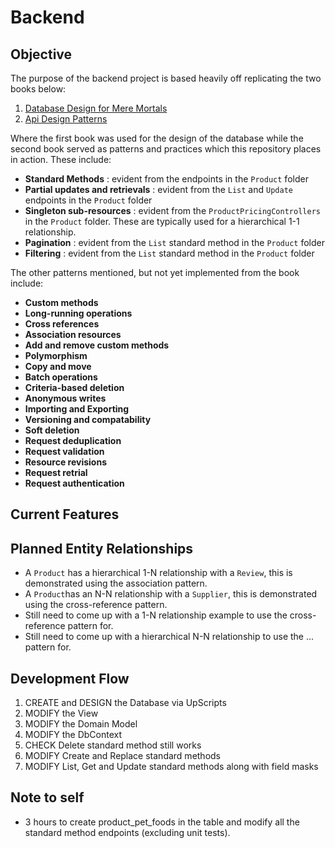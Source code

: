 # Backend

## Objective

The purpose of the backend project is based heavily off replicating the two books below:

1. [Database Design for Mere Mortals](https://www.oreilly.com/library/view/database-design-for/9780133122282/)
2. [Api Design Patterns](https://www.manning.com/books/api-design-patterns?a_aid=elevysi)

Where the first book was used for the design of the database while the second book served as patterns and practices
which this repository places in action. These include:

- **Standard Methods** : evident from the endpoints in the `Product` folder
- **Partial updates and retrievals** : evident from the `List` and `Update` endpoints in the `Product` folder
- **Singleton sub-resources** : evident from the `ProductPricingControllers` in the `Product` folder. These are
  typically used for a hierarchical 1-1 relationship.
- **Pagination** : evident from the `List` standard method in the `Product` folder
- **Filtering** : evident from the `List` standard method in the `Product` folder

The other patterns mentioned, but not yet implemented from the book include:

- **Custom methods**
- **Long-running operations**
- **Cross references**
- **Association resources**
- **Add and remove custom methods**
- **Polymorphism**
- **Copy and move**
- **Batch operations**
- **Criteria-based deletion**
- **Anonymous writes**
- **Importing and Exporting**
- **Versioning and compatability**
- **Soft deletion**
- **Request deduplication**
- **Request validation**
- **Resource revisions**
- **Request retrial**
- **Request authentication**

## Current Features

## Planned Entity Relationships

- A `Product` has a hierarchical 1-N relationship with a `Review`, this is demonstrated using the association pattern.
- A `Product`has an N-N relationship with a `Supplier`, this is demonstrated using the cross-reference pattern.
- Still need to come up with a 1-N relationship example to use the cross-reference pattern for.
- Still need to come up with a hierarchical N-N relationship to use the ... pattern for.

## Development Flow

1. CREATE and DESIGN the Database via UpScripts
2. MODIFY the View
3. MODIFY the Domain Model
4. MODIFY the DbContext
5. CHECK Delete standard method still works
6. MODIFY Create and Replace standard methods
7. MODIFY List, Get and Update standard methods along with field masks

## Note to self

- 3 hours to create product_pet_foods in the table and modify all the standard method endpoints (excluding unit tests).